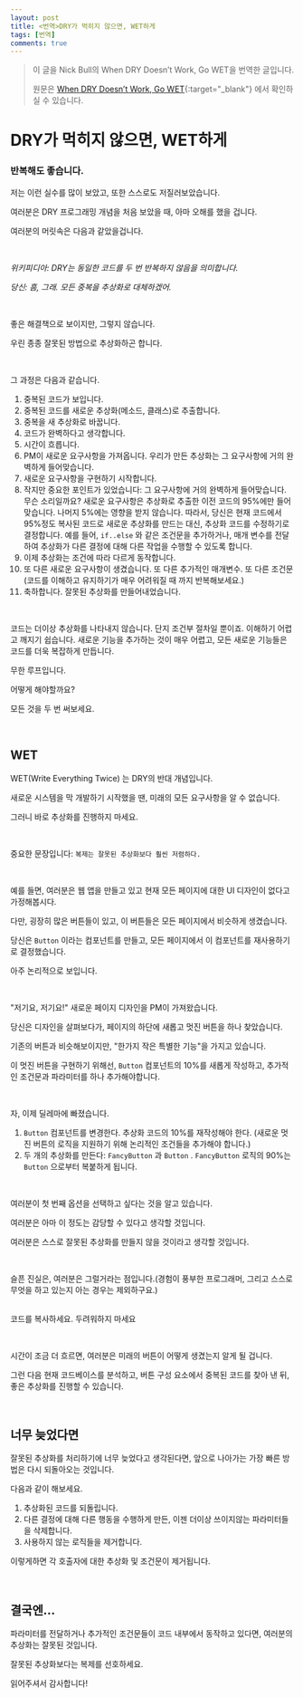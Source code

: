 ```yaml
---
layout: post
title: <번역>DRY가 먹히지 않으면, WET하게
tags: [번역]
comments: true
---
```


> 이 글을 Nick Bull의 When DRY Doesn’t Work, Go WET을 번역한 글입니다.
>
> 원문은 [When DRY Doesn’t Work, Go WET](https://medium.com/better-programming/when-dry-doesnt-work-go-wet-6befda0444bf){:target="\_blank"} 에서 확인하실 수 있습니다.

# DRY가 먹히지 않으면, WET하게

### 반복해도 좋습니다.

저는 이런 실수를 많이 보았고, 또한 스스로도 저질러보았습니다.

여러분은 DRY 프로그래밍 개념을 처음 보았을 때, 아마 오해를 했을 겁니다.

여러분의 머릿속은 다음과 같았을겁니다.

<br>

_위키피디아: DRY는 동일한 코드를 두 번 반복하지 않음을 의미합니다._

_당신: 흠, 그래. 모든 중복을 추상화로 대체하겠어._

<br>

좋은 해결책으로 보이지만, 그렇지 않습니다.

우린 종종 잘못된 방법으로 추상화하곤 합니다.

<br>

그 과정은 다음과 같습니다.

1. 중복된 코드가 보입니다.
2. 중복된 코드를 새로운 추상화(메소드, 클래스)로 추출합니다.
3. 중복을 새 추상화로 바꿉니다.
4. 코드가 완벽하다고 생각합니다.
5. 시간이 흐릅니다.
6. PM이 새로운 요구사항을 가져옵니다.
   우리가 만든 추상화는 그 요구사항에 거의 완벽하게 들어맞습니다.
7. 새로운 요구사항을 구현하기 시작합니다.
8. 작지만 중요한 포인트가 있었습니다:
   그 요구사항에 거의 완벽하게 들어맞습니다.
   무슨 소리일까요?
   새로운 요구사항은 추상화로 추출한 이전 코드의 95%에만 들어맞습니다.
   나머지 5%에는 영향을 받지 않습니다.
   따라서, 당신은 현재 코드에서 95%정도 복사된 코드로 새로운 추상화를 만드는 대신, 추상화 코드를 수정하기로 결정합니다.
   예를 들어, `if..else` 와 같은 조건문을 추가하거나, 매개 변수를 전달하여 추상화가 다른 결정에 대해 다른 작업을 수행할 수 있도록 합니다.
9. 이제 추상화는 조건에 따라 다르게 동작합니다.
10. 또 다른 새로운 요구사항이 생겼습니다.
    또 다른 추가적인 매개변수.
    또 다른 조건문
    (코드를 이해하고 유지하기가 매우 어려워질 때 까지 반복해보세요.)
11. 축하합니다.
    잘못된 추상화를 만들어내었습니다.

<br>

코드는 더이상 추상화를 나타내지 않습니다.
단지 조건부 절차일 뿐이죠.
이해하기 어렵고 깨지기 쉽습니다.
새로운 기능을 추가하는 것이 매우 어렵고, 모든 새로운 기능들은 코드를 더욱 복잡하게 만듭니다.

무한 루프입니다.

어떻게 해야할까요?

모든 것을 두 번 써보세요.

<br>

## WET

WET(Write Everything Twice) 는 DRY의 반대 개념입니다.

새로운 시스템을 막 개발하기 시작했을 땐, 미래의 모든 요구사항을 알 수 없습니다.

그러니 바로 추상화를 진행하지 마세요.

<br>

중요한 문장입니다: `복제는 잘못된 추상화보다 훨씬 저렴하다.`

<br>

예를 들면, 여러분은 웹 앱을 만들고 있고 현재 모든 페이지에 대한 UI 디자인이 없다고 가정해봅시다.

다만, 굉장히 많은 버튼들이 있고, 이 버튼들은 모든 페이지에서 비슷하게 생겼습니다.

당신은 `Button` 이라는 컴포넌트를 만들고, 모든 페이지에서 이 컴포넌트를 재사용하기로 결정했습니다.

아주 논리적으로 보입니다.

<br>

"저기요, 저기요!" 새로운 페이지 디자인을 PM이 가져왔습니다.

당신은 디자인을 살펴보다가, 페이지의 하단에 새롭고 멋진 버튼을 하나 찾았습니다.

기존의 버튼과 비슷해보이지만, "한가지 작은 특별한 기능"을 가지고 있습니다.

이 멋진 버튼을 구현하기 위해선, `Button` 컴포넌트의 10%를 새롭게 작성하고, 추가적인 조건문과 파라미터를 하나 추가해야합니다.

<br>

자, 이제 딜레마에 빠졌습니다.

1. `Button` 컴포넌트를 변경한다.
   추상화 코드의 10%를 재작성해야 한다.
   (새로운 멋진 버튼의 로직을 지원하기 위해 논리적인 조건들을 추가해야 합니다.)
2. 두 개의 추상화를 만든다: `FancyButton` 과 `Button` .
   `FancyButton` 로직의 90%는 `Button` 으로부터 복붙하게 됩니다.

<br>

여러분이 첫 번째 옵션을 선택하고 싶다는 것을 알고 있습니다.

여러분은 아마 이 정도는 감당할 수 있다고 생각할 것입니다.

여러분은 스스로 잘못된 추상화를 만들지 않을 것이라고 생각할 것입니다.

<br>

슬픈 진실은, 여러분은 그럴거라는 점입니다.(경험이 풍부한 프로그래머, 그리고 스스로 무엇을 하고 있는지 아는 경우는 제외하구요.)

<br>코드를 복사하세요. 두려워하지 마세요

<br>

시간이 조금 더 흐르면, 여러분은 미래의 버튼이 어떻게 생겼는지 알게 될 겁니다.

그런 다음 현재 코드베이스를 분석하고, 버튼 구성 요소에서 중복된 코드를 찾아 낸 뒤, 좋은 추상화를 진행할 수 있습니다.

<br>

## 너무 늦었다면

잘못된 추상화를 처리하기에 너무 늦었다고 생각된다면, 앞으로 나아가는 가장 빠른 방법은 다시 되돌아오는 것입니다.

다음과 같이 해보세요.

1. 추상화된 코드를 되돌립니다.
2. 다른 결정에 대해 다른 행동을 수행하게 만든, 이젠 더이상 쓰이지않는 파라미터들을 삭제합니다.
3. 사용하지 않는 로직들을 제거합니다.

이렇게하면 각 호출자에 대한 추상화 및 조건문이 제거됩니다.

<br>

## 결국엔...

파라미터를 전달하거나 추가적인 조건문들이 코드 내부에서 동작하고 있다면, 여러분의 추상화는 잘못된 것입니다.

잘못된 추상화보다는 복제를 선호하세요.

읽어주셔서 감사합니다!
